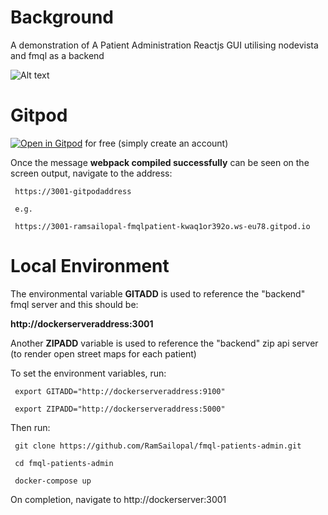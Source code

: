 # Background

A demonstration of A Patient Administration Reactjs GUI utilising nodevista and fmql as a backend

 ![Alt text](patadmin.webp?raw=true?raw=true "Patient Administration")

# Gitpod

[![Open in Gitpod](https://gitpod.io/button/open-in-gitpod.svg)](https://gitpod.io/#https://github.com/RamSailopal/fmql-patients-admin) for free (simply create an account)


Once the message **webpack compiled successfully** can be seen on the screen output, navigate to the  address:

     https://3001-gitpodaddress
     
     e.g.
     
     https://3001-ramsailopal-fmqlpatient-kwaq1or392o.ws-eu78.gitpod.io
     
 # Local Environment
 
 The environmental variable **GITADD** is used to reference the "backend" fmql server and this should be:
 
 **http://dockerserveraddress:3001**
 
 Another **ZIPADD** variable is used to reference the "backend" zip api server (to render open street maps for each patient)
 
 To set the environment variables, run:
 
     export GITADD="http://dockerserveraddress:9100"
    
     export ZIPADD="http://dockerserveraddress:5000"
     
 Then run:
 
     git clone https://github.com/RamSailopal/fmql-patients-admin.git
     
     cd fmql-patients-admin
     
     docker-compose up
     
 On completion, navigate to http://dockerserver:3001


